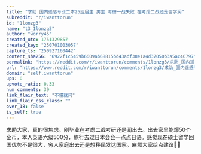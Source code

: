 ```yaml
---
title: "求助 国内遥感专业二本25应届生 男生 考研一战失败 在考虑二战还是留学润"
subreddit: "r/iwanttorun"
id: "1lonzg3"
name: "t3_1lonzg3"
author: "worry45"
created_utc: 1751329857
created_key: "250701003057"
capture_ts: "250927160442"
content_sha256: "6922f1c5459b6609ab68815bd43adf38e1a4d37050b3a5ac46797fff1bd3c063"
permalink: "https://reddit.com/r/iwanttorun/comments/1lonzg3/求助_国内遥感专业二本25应届生_男生_考研一战失败_在考虑二战还是留学润/"
url: "https://www.reddit.com/r/iwanttorun/comments/1lonzg3/求助_国内遥感专业二本25应届生_男生_考研一战失败_在考虑二战还是留学润/"
domain: "self.iwanttorun"
ups: 0
upvote_ratio: 0.33
num_comments: 39
link_flair_text: "不懂就问"
link_flair_css_class: ""
over_18: false
is_self: true
---
```


求助大家，真的很焦虑。刚毕业在考虑二战考研还是润出去。出去家里能爆50个金币，本人英语六级500分，旅行去过日本会会一点点日语。感觉现在硕士留学回国优势不是很大，穷人家庭出去还是想移民发达国家。麻烦大家给点建议🥺🥺
